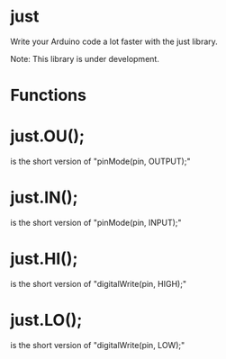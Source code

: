 # just
Write your Arduino code a lot faster with the just library.

Note: This library is under development.

# Functions

# just.OU();
is the short version of "pinMode(pin, OUTPUT);"

# just.IN();
is the short version of "pinMode(pin, INPUT);"

# just.HI();
is the short version of "digitalWrite(pin, HIGH);"

# just.LO();
is the short version of "digitalWrite(pin, LOW);"

